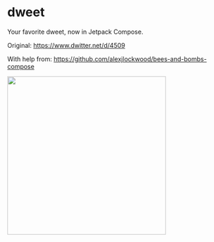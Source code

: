 # dweet

Your favorite dweet, now in Jetpack Compose.

Original:
https://www.dwitter.net/d/4509

With help from:
https://github.com/alexjlockwood/bees-and-bombs-compose

<img src="dweet.gif" width="360" />
